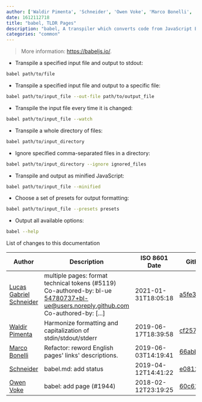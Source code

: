 ```yaml
---
author: ['Waldir Pimenta', 'Schneider', 'Owen Voke', 'Marco Bonelli', 'Lucas Gabriel Schneider']
date: 1612112718
title: "babel, TLDR Pages"
description: "babel, A transpiler which converts code from JavaScript ES6/ES7 syntax to ES5 syntax."
categories: "common"
---
```

> More information: <https://babeljs.io/>.

- Transpile a specified input file and output to stdout:

```bash
babel path/to/file
```

- Transpile a specified input file and output to a specific file:

```bash
babel path/to/input_file --out-file path/to/output_file
```

- Transpile the input file every time it is changed:

```bash
babel path/to/input_file --watch
```

- Transpile a whole directory of files:

```bash
babel path/to/input_directory
```

- Ignore specified comma-separated files in a directory:

```bash
babel path/to/input_directory --ignore ignored_files
```

- Transpile and output as minified JavaScript:

```bash
babel path/to/input_file --minified
```

- Choose a set of presets for output formatting:

```bash
babel path/to/input_file --presets presets
```

- Output all available options:

```bash
babel --help
```
List of changes to this documentation


Author | Description | ISO 8601 Date | GitHub link
------|-----|-----|-----
[Lucas Gabriel Schneider](mailto:casdpa@gmail.com) | multiple pages: format technical tokens (#5119) Co-authored-by: bl-ue <54780737+bl-ue@users.noreply.github.com> Co-authored-by: [...] | 2021-01-31T18:05:18 | [a5fe31bc47ae](https://github.com/tldr-pages/tldr/commit/a5fe31bc47aece3efa5e66b52b3cf384f27d5d72)
[Waldir Pimenta](mailto:waldyrious@gmail.com) | Harmonize formatting and capitalization of stdin/stdout/stderr | 2019-06-17T18:39:58 | [cf25745db1d8](https://github.com/tldr-pages/tldr/commit/cf25745db1d86744c762e15e6a2ba04ef9f9acc1)
[Marco Bonelli](mailto:marco@mebeim.net) | Refactor: reword English pages' links' descriptions. | 2019-06-03T14:19:41 | [66abb98ce935](https://github.com/tldr-pages/tldr/commit/66abb98ce935c0f4516bf30c4d6da72180d5a3ab)
[Schneider](mailto:lucas.schneider@sap.com) | babel.md: add status | 2019-04-12T14:41:22 | [e0812891a47c](https://github.com/tldr-pages/tldr/commit/e0812891a47c74bc24b484ade713977041bf8c1b)
[Owen Voke](mailto:owzie123@gmail.com) | babel: add page (#1944) | 2018-02-12T23:19:25 | [60c61f97ff09](https://github.com/tldr-pages/tldr/commit/60c61f97ff09b3542fca99094dbf69d9d04d0736)

